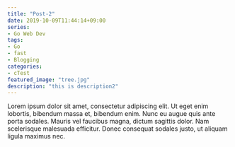 ```yaml
---
title: "Post-2"
date: 2019-10-09T11:44:14+09:00
series:
- Go Web Dev
tags:
- Go
- fast
- Blogging
categories:
- cTest
featured_image: "tree.jpg"
description: "this is description2"
---
```


Lorem ipsum dolor sit amet, consectetur adipiscing elit. Ut eget enim lobortis, bibendum massa et, bibendum enim. Nunc eu augue quis ante porta sodales. Mauris vel faucibus magna, dictum sagittis dolor. Nam scelerisque malesuada efficitur. Donec consequat sodales justo, ut aliquam ligula maximus nec. 